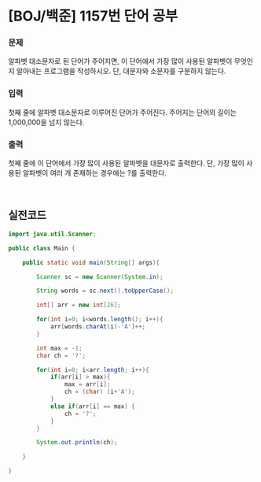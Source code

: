 # [BOJ/백준] 1157번 단어 공부

### 문제

알파벳 대소문자로 된 단어가 주어지면, 이 단어에서 가장 많이 사용된 알파벳이 무엇인지 알아내는 프로그램을 작성하시오. 단, 대문자와 소문자를 구분하지 않는다.

### 입력

첫째 줄에 알파벳 대소문자로 이루어진 단어가 주어진다. 주어지는 단어의 길이는 1,000,000을 넘지 않는다.

### 출력

첫째 줄에 이 단어에서 가장 많이 사용된 알파벳을 대문자로 출력한다. 단, 가장 많이 사용된 알파벳이 여러 개 존재하는 경우에는 ?를 출력한다.

<br/>

## 실전코드

```java
import java.util.Scanner;

public class Main {

    public static void main(String[] args){

        Scanner sc = new Scanner(System.in);

        String words = sc.next().toUpperCase();

        int[] arr = new int[26];

        for(int i=0; i<words.length(); i++){
            arr[words.charAt(i)-'A']++;
        }

        int max = -1;
        char ch = '?';

        for(int i=0; i<arr.length; i++){
            if(arr[i] > max){
                max = arr[i];
                ch = (char) (i+'A');
            }
            else if(arr[i] == max) {
                ch = '?';
            }
        }

        System.out.println(ch);

    }

}
```
